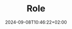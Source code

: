 ---
weight: 500
title: "Role"
description: "Definition of the role, key responsibilities and types of Software Architects "
icon: "design_services"
date: "2024-09-08T10:46:22+02:00"
lastmod: "2024-09-08T10:46:22+02:00"
draft: false
toc: true
---